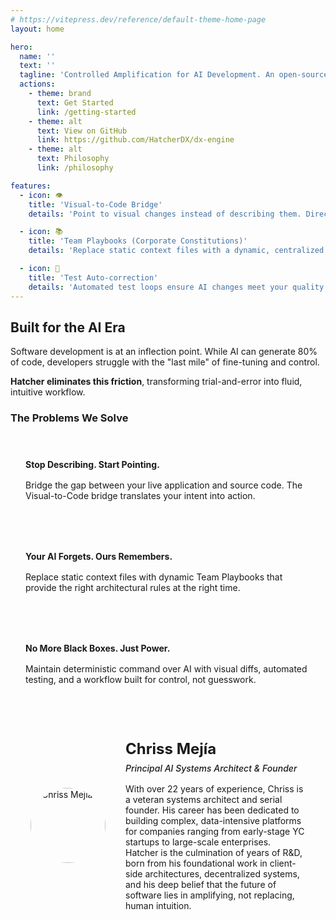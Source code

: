 ```yaml
---
# https://vitepress.dev/reference/default-theme-home-page
layout: home

hero:
  name: ''
  text: ''
  tagline: 'Controlled Amplification for AI Development. An open-source IDE that gives professional developers deterministic control over AI. Stop the guesswork. Start shipping.'
  actions:
    - theme: brand
      text: Get Started
      link: /getting-started
    - theme: alt
      text: View on GitHub
      link: https://github.com/HatcherDX/dx-engine
    - theme: alt
      text: Philosophy
      link: /philosophy

features:
  - icon: 👁️
    title: 'Visual-to-Code Bridge'
    details: 'Point to visual changes instead of describing them. Direct manipulation of your live application translates into precise, safe, and context-aware code changes.'

  - icon: 📚
    title: 'Team Playbooks (Corporate Constitutions)'
    details: 'Replace static context files with a dynamic, centralized system that provides AI with the right architectural rules at the right time.'

  - icon: 🔄
    title: 'Test Auto-correction'
    details: 'Automated test loops ensure AI changes meet your quality standards. This reinforcement loop allows the AI to self-correct until the code is proven functional.'
---
```


## Built for the AI Era

Software development is at an inflection point. While AI can generate 80% of code, developers struggle with the "last mile" of fine-tuning and control.

**Hatcher eliminates this friction**, transforming trial-and-error into fluid, intuitive workflow.

### The Problems We Solve

<div class="problem-grid">
  <div class="problem-item">
    <h4>Stop Describing. Start Pointing.</h4>
    <p>Bridge the gap between your live application and source code. The Visual-to-Code bridge translates your intent into action.</p>
  </div>
  
  <div class="problem-item">
    <h4>Your AI Forgets. Ours Remembers.</h4>
    <p>Replace static context files with dynamic Team Playbooks that provide the right architectural rules at the right time.</p>
  </div>
  
  <div class="problem-item">
    <h4>No More Black Boxes. Just Power.</h4>
    <p>Maintain deterministic command over AI with visual diffs, automated testing, and a workflow built for control, not guesswork.</p>
  </div>
</div>

<div class="architect-card">
  <div class="architect-photo">
    <img src="/chriss.jpg" alt="Chriss Mejía">
  </div>
  <div class="architect-bio">
    <h4>Chriss Mejía</h4>
    <h5>Principal AI Systems Architect & Founder</h5>
    <p>
      With over 22 years of experience, Chriss is a veteran systems architect and serial founder. His career has been dedicated to building complex, data-intensive platforms for companies ranging from early-stage YC startups to large-scale enterprises.
    </p>
    <p>
      Hatcher is the culmination of years of R&D, born from his foundational work in client-side architectures, decentralized systems, and his deep belief that the future of software lies in amplifying, not replacing, human intuition.
    </p>
  </div>
</div>

<style>
.problem-grid {
  display: grid;
  grid-template-columns: repeat(auto-fit, minmax(300px, 1fr));
  gap: 2rem;
  margin: 2rem 0;
}

.problem-item {
  padding: 1.5rem;
  border: 1px solid var(--vp-c-border);
  border-radius: 8px;
  background: var(--vp-c-bg-soft);
}

.problem-item h4 {
  margin: 0 0 1rem 0;
  color: var(--vp-c-brand-1);
}

.problem-item p {
  margin: 0;
  color: var(--vp-c-text-2);
}

.architect-card {
  display: flex;
  align-items: center;
  gap: 2rem;
  padding: 2rem;
  border: 1px solid var(--vp-c-border);
  border-radius: 8px;
  background: var(--vp-c-bg-soft);
  margin: 2rem 0;
}

.architect-photo {
  width: 120px;
  height: 120px;
  flex-shrink: 0;
  display: flex;
  align-items: center;
  justify-content: center;
}

.architect-photo img {
  width: 120px;
  height: 120px;
  border-radius: 50%;
  object-fit: cover;
  display: block;
}

.architect-bio h4 {
  margin: 0 0 0.5rem 0;
  font-size: 1.5rem;
  color: var(--vp-c-brand-1);
}

.architect-bio h5 {
  margin: 0 0 1rem 0;
  font-weight: 500;
  color: var(--vp-c-text-2);
}

.architect-bio p {
  margin: 0;
}

@media (max-width: 768px) {
  .architect-card {
    flex-direction: column;
    text-align: center;
  }
}
</style>
